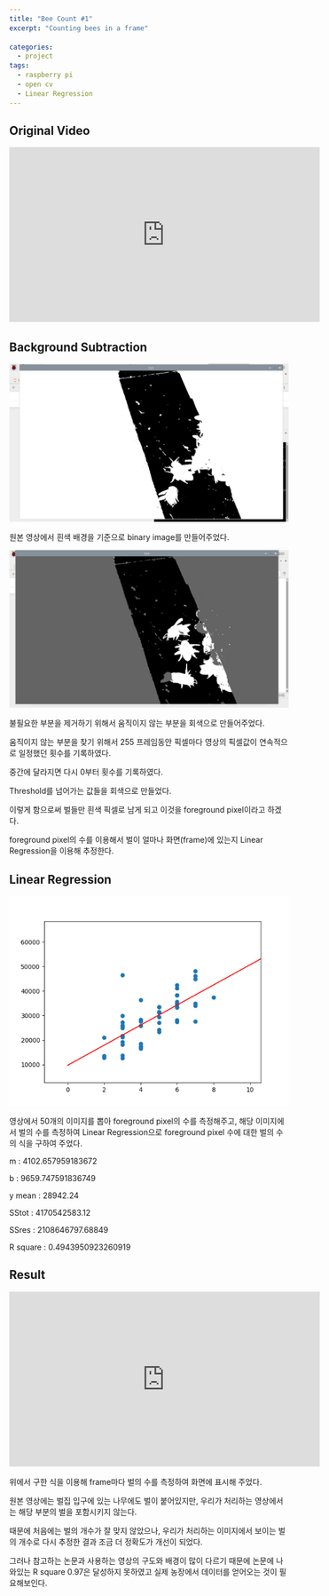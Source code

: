 ```yaml
---
title: "Bee Count #1"
excerpt: "Counting bees in a frame"

categories:
  - project
tags:
  - raspberry pi
  - open cv
  - Linear Regression
---
```


## Original Video

<iframe width="560" height="315" src="https://www.youtube.com/embed/0f5nEy4khGs" frameborder="0" allow="accelerometer; autoplay; encrypted-media; gyroscope; picture-in-picture" allowfullscreen></iframe>

## Background Subtraction

![](https://raw.githubusercontent.com/beeot/beeot.github.io/master/_docs/project/background_sub1.png)

원본 영상에서 흰색 배경을 기준으로 binary image를 만들어주었다.

![](https://raw.githubusercontent.com/beeot/beeot.github.io/master/_docs/project/background_sub2.png)

불필요한 부분을 제거하기 위해서 움직이지 않는 부분을 회색으로 만들어주었다.

움직이지 않는 부분을 찾기 위해서 255 프레임동안 픽셀마다 영상의 픽셀값이 연속적으로 일정했던 횟수를 기록하였다.

중간에 달라지면 다시 0부터 횟수를 기록하였다.

Threshold를 넘어가는 값들을 회색으로 만들었다.


이렇게 함으로써 벌들만 흰색 픽셀로 남게 되고 이것을 foreground pixel이라고 하겠다.

foreground pixel의 수를 이용해서 벌이 얼마나 화면(frame)에 있는지 Linear Regression을 이용해 추정한다.

## Linear Regression

![](https://raw.githubusercontent.com/beeot/beeot.github.io/master/_docs/project/linear_reg.png)

영상에서 50개의 이미지를 뽑아 foreground pixel의 수를 측정해주고, 해당 이미지에서 벌의 수를 측정하여
Linear Regression으로 foreground pixel 수에 대한 벌의 수의 식을 구하여 주었다.

m : 4102.657959183672

b : 9659.747591836749

y mean : 28942.24

SStot : 4170542583.12

SSres : 2108646797.68849

R square : 0.4943950923260919

## Result

<iframe width="560" height="315" src="https://www.youtube.com/embed/AtOpMl0Zkes" frameborder="0" allow="accelerometer; autoplay; encrypted-media; gyroscope; picture-in-picture" allowfullscreen></iframe>

위에서 구한 식을 이용해 frame마다 벌의 수를 측정하여 화면에 표시해 주었다.

원본 영상에는 벌집 입구에 있는 나무에도 벌이 붙어있지만, 우리가 처리하는 영상에서는 해당 부분의 벌을 포함시키지 않는다.

때문에 처음에는 벌의 개수가 잘 맞지 않았으나, 우리가 처리하는 이미지에서 보이는 벌의 개수로 다시 추정한 결과
조금 더 정확도가 개선이 되었다.

그러나 참고하는 논문과 사용하는 영상의 구도와 배경이 많이 다르기 때문에 논문에 나와있는 R square 0.97은 달성하지 못하였고
실제 농장에서 데이터를 얻어오는 것이 필요해보인다.





